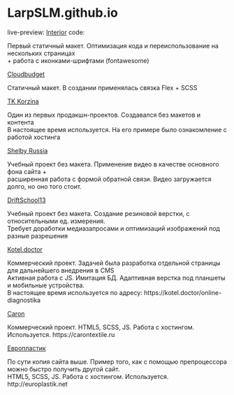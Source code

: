 # LarpSLM.github.io

live-preview: <a href="https://larpslm.github.io/Interior/">Interior</a>
code: <a href='https://github.com/LarpSLM/Interior'></a>
<p>Первый статичный макет. Оптимизация кода и переиспользование на нескольких страницах<br>
   + работа с иконками-шрифтами (fontawesome)</p>

<a href="https://larpslm.github.io/cloudbudget/">Cloudbudget</a>
<p>Статичный макет. В создании применялась связка Flex + SCSS<p>

<a href="https://larpslm.github.io/tk_korzina/">TK Korzina</a>
<p>Один из первых продакшн-проектов. Создавался без макетов и контента<br>
  В настоящее время используется. На его примере было ознакомление с работой хостинга</p>

<a href="https://larpslm.github.io/Shelby_Russia/">Shelby Russia</a>
<p>Учебный проект без макета. Применение видео в качестве основного фона сайта +<br> 
  расширенная работа с формой обратной связи. Видео загружается долго, но оно того стоит.</p> 

<a href="https://LarpSLM.github.io/driftschool13/">DriftSchool13</a>
<p>Учебный проект без макета. Создание резиновой верстки, с относительными ед. измерения.<br>
  Требует доработки медиазапросами и оптимизаций изображений под разные разрешения</p>

<a href="https://larpslm.github.io/kotel.doctor/">Kotel.doctor</a>
<p>Коммерческий проект. Задачей была разработка отдельной страницы для дальнейшего внедрения в CMS<br>
  Активная работа с JS. Имитация БД. Адаптивная верстка под планшеты и мобильные устройства.<br>
  В настоящее время используется по адресу: https://kotel.doctor/online-diagnostika</p>

<a href="https://larpslm.github.io/carontextile/">Caron</a>
<p>Коммерческий проект. HTML5, SCSS, JS. Работа с хостингом. Используется. https://carontextile.ru</p>

<a href="https://larpslm.github.io/europlastik/">Европластик</a>
<p>По сути копия сайта выше. Пример того, как с помощью препроцессора можно быстро получить другой сайт.<br>
  HTML5, SCSS, JS. Работа с хостингом. Используется. http://europlastik.net</p>
